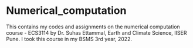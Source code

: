 # Numerical_computation
This contains my codes and assignments on the numerical computation course - ECS3114 by Dr. Suhas Ettammal, Earth and Climate Science, IISER Pune.
I took this course in my BSMS 3rd year, 2022.
